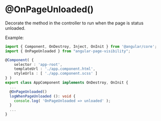 # @OnPageUnloaded()

Decorate the method in the controller to run when the page is status unloaded.

Example:

```ts
import { Component, OnDestroy, Inject, OnInit } from '@angular/core';
import { OnPageUnloaded } from "angular-page-visibility";

@Component( {
    selector : 'app-root',
    templateUrl : './app.component.html',
    styleUrls : [ './app.component.scss' ]
} )
export class AppComponent implements OnDestroy, OnInit {
  ...
  @OnPageUnloaded()
  logWhenPageUnloaded (): void {
    console.log( 'OnPageUnloaded => unloaded' );
  }
  ...
}
```
